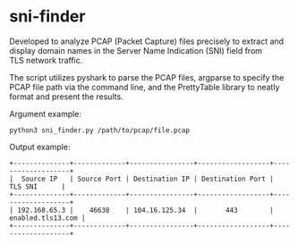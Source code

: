# sni-finder
Developed to analyze PCAP (Packet Capture) files precisely to extract and display domain names in the Server Name Indication (SNI) field from TLS network traffic. 

The script utilizes pyshark to parse the PCAP files, argparse to specify the PCAP file path via the command line, and the PrettyTable library to neatly format and present the results.

Argument example:
```
python3 sni_finder.py /path/to/pcap/file.pcap
```

Output example:
```
+--------------+-------------+----------------+------------------+-------------------+
|  Source IP   | Source Port | Destination IP | Destination Port |      TLS SNI      |
+--------------+-------------+----------------+------------------+-------------------+
| 192.168.65.3 |    46638    | 104.16.125.34  |       443        | enabled.tls13.com |
+--------------+-------------+----------------+------------------+-------------------+
```
